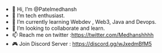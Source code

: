 - 👋 Hi, I’m @Patelmedhansh
- 👀 I’m tech enthusiast.
- 🌱 I’m currently learning Webdev , Web3, Java and Devops.
- 💞️ I’m looking to collaborate and learn.
- 📫 Reach me on twitter  :https://twitter.com/Medhanshhhh
- 🎮 Join Discord Server : https://discord.gg/wJxedmBfM5

<!---
Patelmedhansh/Patelmedhansh is a ✨ special ✨ repository because its `README.md` (this file) appears on your GitHub profile.
You can click the Preview link to take a look at your changes.
--->
